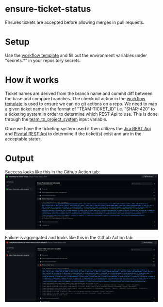 # ensure-ticket-status

Ensures tickets are accepted before allowing merges in pull requests.

# Setup

Use the [workflow template](ensure-ticket-status.yml) and fill out the environment variables under "secrets.*" in your repository secrets.

# How it works

Ticket names are derived from the branch name and commit diff between the base and compare branches. The checkout action in the [workflow template](ensure-ticket-status.yml) is used to ensure we can do git actions on a repo. We need to map a given ticket name in the format of "TEAM-TICKET_ID" i.e. "SHAR-420" to a ticketing system in order to determine which REST Api to use. This is done through the [team_to_project_system](action.yml#L9) input variable.

Once we have the ticketing system used it then utilizes the [Jira REST Api](https://developer.atlassian.com/server/jira/platform/rest-apis/) and [Pivotal REST Api](https://www.pivotaltracker.com/help/api#top) to determine if the ticket(s) exist and are in the acceptable states.

# Output

Success looks like this in the Github Action tab:
![Success](images/SuccessRun.png)

Failure is aggregated and looks like this in the Github Action tab:
![Failure](images/FailureRun.png)
